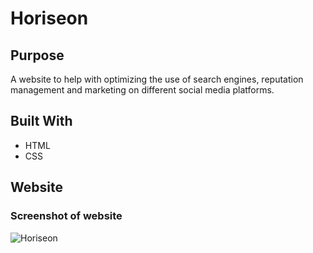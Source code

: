 # Horiseon

## Purpose
A website to help with optimizing the use of search engines, reputation management and marketing on different social media platforms.

## Built With
* HTML
* CSS

## Website


### Screenshot of website

![Horiseon](screenshot.png)
